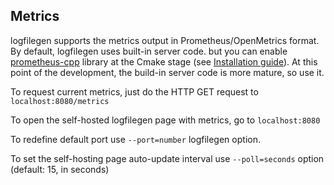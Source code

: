 ## Metrics

logfilegen supports the metrics output in Prometheus/OpenMetrics format. By default, logfilegen uses built-in server code. but you can enable [prometheus-cpp](https://github.com/jupp0r/prometheus-cpp) library at the Cmake stage (see [Installation guide](inst.md)). At this point of the development, the build-in server code is more mature, so use it.

To request current metrics, just do the HTTP GET request to ```localhost:8080/metrics```

To open the self-hosted logfilegen page with metrics, go to ```localhost:8080```

To redefine default port use ```--port=number``` logfilegen option.

To set the self-hosting page auto-update interval use ```--poll=seconds``` option (default: 15, in seconds)


